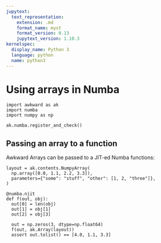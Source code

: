 ```yaml
---
jupytext:
  text_representation:
    extension: .md
    format_name: myst
    format_version: 0.13
    jupytext_version: 1.10.3
kernelspec:
  display_name: Python 3
  language: python
  name: python3
---
```


Using arrays in Numba
=====================

```{code-cell} ipython3
import awkward as ak
import numba
import numpy as np

ak.numba.register_and_check()
```

Passing an array to a function
------------------------------

Awkward Arrays can be passed to a JIT-ed Numba functions:

```{code-cell} ipython3
layout = ak.contents.NumpyArray(
  np.array([0.0, 1.1, 2.2, 3.3]),
  parameters={"some": "stuff", "other": [1, 2, "three"]},
)

@numba.njit
def f(out, obj):
  out[0] = len(obj)
  out[1] = obj[1]
  out[2] = obj[3]

  out = np.zeros(3, dtype=np.float64)
  f(out, ak.Array(layout))
  assert out.tolist() == [4.0, 1.1, 3.3]
```
